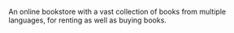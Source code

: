 An online bookstore with a vast collection of books from multiple languages, for renting as well as buying books.
